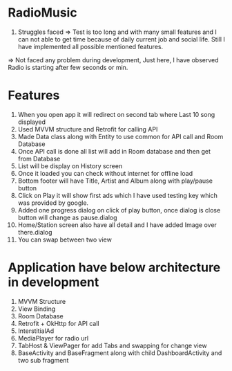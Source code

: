 # RadioMusic
1) Struggles faced
=> Test is too long and with many small features and I can not able to get time because of daily current job and social life. Still I have implemented all possible mentioned features.

=> Not faced any problem during development, Just here, I have observed Radio is starting after few seconds or min.


Features
=========
1. When you open app it will redirect on second tab where Last 10 song displayed
2. Used MVVM structure and Retrofit for calling API
3. Made Data class along with Entity to use common for API call and Room Database
4. Once API call is done all list will add in Room database and then get from Database
5. List will be display on History screen
6. Once it loaded you can check without internet for offline load
7. Bottom footer will have Title, Artist and Album along with play/pause button
8. Click on Play it will show first ads which I have used testing key which was provided by google.
9. Added one progress dialog on click of play button, once dialog is close button will change as pause.dialog
10. Home/Station screen also have all detail and I have added Image over there.dialog
11. You can swap between two view

Application have below architecture in development
==========================
1. MVVM Structure
2. View Binding
3. Room Database
4. Retrofit + OkHttp for API call
5. InterstitialAd
6. MediaPlayer for radio url
7. TabHost & ViewPager for add Tabs and swapping for change view
8. BaseActivity and BaseFragment along with child DashboardActivity and two sub fragment
